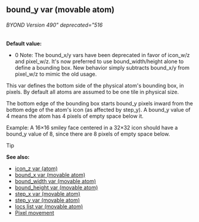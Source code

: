 ## bound_y var (movable atom) 
###### BYOND Version 490" deprecated="516

**Default value:**
+   0
Note: The bound_x/y vars have been deprecated in favor of icon_w/z and
pixel_w/z. It\'s now preferred to use bound_width/height alone to define
a bounding box. New behavior simply subtracts bound_x/y from pixel_w/z
to mimic the old usage. 

This var defines the bottom side of the
physical atom\'s bounding box, in pixels. By default all atoms are
assumed to be one tile in physical size. 

The bottom edge of the
bounding box starts bound_y pixels inward from the bottom edge of the
atom\'s icon (as affected by step_y). A bound_y value of 4 means the
atom has 4 pixels of empty space below it. 

Example: A 16×16
smiley face centered in a 32×32 icon should have a bound_y value of 8,
since there are 8 pixels of empty space below.

> [!TIP] 
> **See also:**
> +   [icon_z var (atom)](/ref/atom/var/icon_z.md) 
> +   [bound_x var (movable atom)](/ref/atom/movable/var/bound_x.md) 
> +   [bound_width var (movable atom)](/ref/atom/movable/var/bound_width.md) 
> +   [bound_height var (movable atom)](/ref/atom/movable/var/bound_height.md) 
> +   [step_x var (movable atom)](/ref/atom/movable/var/step_x.md) 
> +   [step_y var (movable atom)](/ref/atom/movable/var/step_y.md) 
> +   [locs list var (movable atom)](/ref/atom/movable/var/locs.md) 
> +   [Pixel movement](/ref/%7Bnotes%7D/pixel-movement.md) <!-- -->